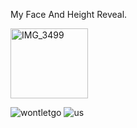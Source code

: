 My Face And Height Reveal.

<img width="124" height="112" alt="IMG_3499" src="https://github.com/user-attachments/assets/bd65bc4e-efca-4090-97e0-b9ebf1a23463" />

![wontletgo](https://github.com/user-attachments/assets/a39dcb66-d4aa-492b-b869-f0a645cded57) ![us](https://github.com/user-attachments/assets/421531fc-37e4-4880-9767-ef3c2c4326a2)


